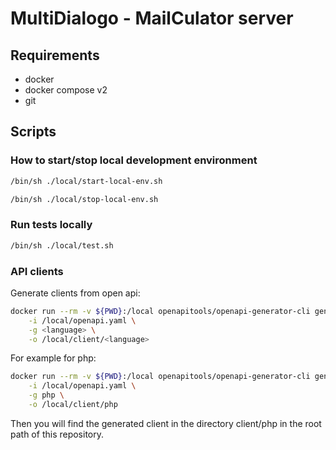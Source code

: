 
# MultiDialogo - MailCulator server

## Requirements

- docker
- docker compose v2
- git

## Scripts

### How to start/stop local development environment

```bash
/bin/sh ./local/start-local-env.sh
```

```bash
/bin/sh ./local/stop-local-env.sh
```

### Run tests locally

```bash
/bin/sh ./local/test.sh
```

### API clients

Generate clients from open api:

```bash
docker run --rm -v ${PWD}:/local openapitools/openapi-generator-cli generate \
    -i /local/openapi.yaml \
    -g <language> \
    -o /local/client/<language>
```

For example for php:

```bash
docker run --rm -v ${PWD}:/local openapitools/openapi-generator-cli generate \
    -i /local/openapi.yaml \
    -g php \
    -o /local/client/php
```

Then you will find the generated client in the directory client/php in the root path of this repository.


